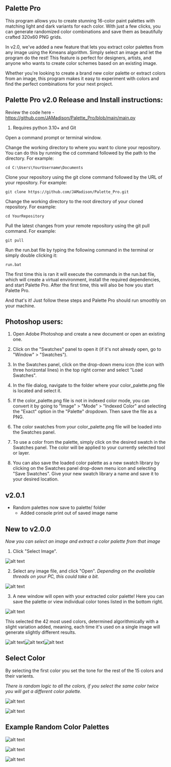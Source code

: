 ## Palette Pro
This program allows you to create stunning 16-color paint palettes with matching light and dark variants for each color. With just a few clicks, you can generate randomized color combinations and save them as beautifully crafted 320x60 PNG grids.

In v2.0, we've added a new feature that lets you extract color palettes from any image using the Kmeans algorithm. Simply select an image and let the program do the rest! This feature is perfect for designers, artists, and anyone who wants to create color schemes based on an existing image.

Whether you're looking to create a brand new color palette or extract colors from an image, this program makes it easy to experiment with colors and find the perfect combinations for your next project.

## Palette Pro v2.0 Release and Install instructions:
Review the code here - https://github.com/JAMadison/Palette_Pro/blob/main/main.py

1. Requires python 3.10+ and Git

Open a command prompt or terminal window.

Change the working directory to where you want to clone your repository. You can do this by running the cd command followed by the path to the directory. For example:

	cd C:\Users\YourUsername\Documents

Clone your repository using the git clone command followed by the URL of your repository. For example:

	git clone https://github.com/JAMadison/Palette_Pro.git

Change the working directory to the root directory of your cloned repository. For example:

	cd YourRepository

Pull the latest changes from your remote repository using the git pull command. For example:

	git pull

Run the run.bat file by typing the following command in the terminal or simply double clicking it:

    run.bat

The first time this is ran it will execute the commands in the run.bat file, which will create a virtual environment, install the required dependencies, and start Palette Pro. After the first time, this will also be how you start Palette Pro.

And that's it! Just follow these steps and Palette Pro should run smoothly on your machine.

## Photoshop users: 

1. Open Adobe Photoshop and create a new document or open an existing one.

2. Click on the "Swatches" panel to open it (if it's not already open, go to "Window" > "Swatches").

3. In the Swatches panel, click on the drop-down menu icon (the icon with three horizontal lines) in the top right corner and select "Load Swatches".

4. In the file dialog, navigate to the folder where your color_palette.png file is located and select it.

5. If the color_palette.png file is not in indexed color mode, you can convert it by going to "Image" > "Mode" > "Indexed Color" and selecting the "Exact" 
option in the "Palette" dropdown. Then save the file as a PNG.

6. The color swatches from your color_palette.png file will be loaded into the Swatches panel.

7. To use a color from the palette, simply click on the desired swatch in the Swatches panel. The color will be applied to your currently selected tool or 
layer.

8. You can also save the loaded color palette as a new swatch library by clicking on the Swatches panel drop-down menu icon and selecting "Save Swatches". Give your new swatch library a name and save it to your desired location.

## v2.0.1
* Random palettes now save to palette/ folder
  * Added console print out of saved image name

## New to v2.0.0
*Now you can select an image and extract a color palette from that image*

1. Click "Select Image".

![alt text](README/Palette_Pro_v2.png "New GUI")

2. Select any image file, and click "Open". *Depending on the available threads on your PC, this could take a bit.*

![alt text](README/selection.png "image selection")

3. A new window will open with your extracted color palette! Here you can save the palette or view individual color tones listed in the bottom right.

![alt text](README/example_extraction.png "Plotted Colors")

This selected the 42 most used colors, determined algorithmically with a slight variation added, meaning, each time it's used on a single image will generate slightly different results.

![alt text](README/example_1_Color_Palette.png "Example Palette 1")![alt text](README/example_2_Color_Palette.png "Example Palette 2")![alt text](README/example_3_Color_Palette.png "Example Palette 2")


## Select Color
By selecting the first color you set the tone for the rest of the 15 colors and their varients.

*There is random logic to all the colors, if you select the same color twice you will get a different color palette.*

![alt text](README/Choose_Starting_Color.png "Select a color to start the palette off of")

![alt text](README/Choose_Starting_Color_Palette.png "Example of selected color palette")

## Example Random Color Palettes
![alt text](README/color_palette.png "Example Palette 1")

![alt text](README/color_palette_2.png "Example Palette 2")

![alt text](README/color_palette_3.png "Example Palette 3")
